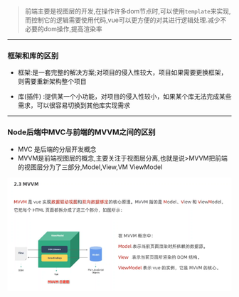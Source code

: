 >
>前端主要是视图层的开发,在操作许多dom节点时,可以使用`template`来实现, 而控制它的逻辑需要使用代码,vue可以更方便的对其进行逻辑处理.减少不必要的dom操作,提高渲染率
>

---

### 框架和库的区别

+ 框架:是一套完整的解决方案;对项目的侵入性较大，项目如果需要更换框架，则需要重新架构整个项目

+ 库(插件) :提供某一个小功能，对项目的侵入性较小，如果某个库无法完成某些需求，可以很容易切换到其他库实现需求

---

### Node后端中MVC与前端的MVVM之间的区别

+ MVC 是后端的分层开发概念
+ MVVM是前端视图层的概念,主要关注于视图层分离,也就是说>MVVM把前端的视图层分为了三部分,Model,View,VM ViewModel


![](images/img_18.png)
